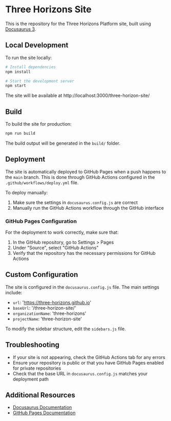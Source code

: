 # Three Horizons Site

This is the repository for the Three Horizons Platform site, built using [Docusaurus 3](https://docusaurus.io/).

## Local Development

To run the site locally:

```bash
# Install dependencies
npm install

# Start the development server
npm start
```

The site will be available at http://localhost:3000/three-horizon-site/

## Build

To build the site for production:

```bash
npm run build
```

The build output will be generated in the `build/` folder.

## Deployment

The site is automatically deployed to GitHub Pages when a push happens to the `main` branch. This is done through GitHub Actions configured in the `.github/workflows/deploy.yml` file.

To deploy manually:

1. Make sure the settings in `docusaurus.config.js` are correct
2. Manually run the GitHub Actions workflow through the GitHub interface

### GitHub Pages Configuration

For the deployment to work correctly, make sure that:

1. In the GitHub repository, go to Settings > Pages
2. Under "Source", select "GitHub Actions"
3. Verify that the repository has the necessary permissions for GitHub Actions

## Custom Configuration

The site is configured in the `docusaurus.config.js` file. The main settings include:

- `url`: 'https://three-horizons.github.io'
- `baseUrl`: '/three-horizon-site/'
- `organizationName`: 'three-horizons'
- `projectName`: 'three-horizon-site'

To modify the sidebar structure, edit the `sidebars.js` file.

## Troubleshooting

- If your site is not appearing, check the GitHub Actions tab for any errors
- Ensure your repository is public or that you have GitHub Pages enabled for private repositories
- Check that the base URL in `docusaurus.config.js` matches your deployment path

## Additional Resources

- [Docusaurus Documentation](https://docusaurus.io/docs)
- [GitHub Pages Documentation](https://docs.github.com/en/pages)
